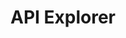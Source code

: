 # API Explorer

<Authentication />

<SwaggerViewer openApiFileUrl="https://developers.salestim.com/api/definitions/v1.0/open-api/apiDefinition.swagger.yaml"/>

<Classification label="public" />
